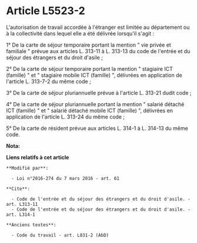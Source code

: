 # Article L5523-2

L'autorisation de travail accordée à l'étranger est limitée au département ou à la collectivité dans lequel elle a été
délivrée lorsqu'il s'agit : 

1° De la carte de séjour temporaire portant la mention " vie privée et familiale " prévue aux articles L. 313-11 à L. 313-13
du code de l'entrée et du séjour des étrangers et du droit d'asile ; 

2° De la carte de séjour temporaire portant la mention " stagiaire ICT (famille) " et " stagiaire mobile ICT (famille) ",
délivrées en application de l'article L. 313-7-2 du même code ; 

3° De la carte de séjour pluriannuelle prévue à l'article L. 313-21 dudit code ; 

4° De la carte de séjour pluriannuelle portant la mention " salarié détaché ICT (famille) " et " salarié détaché mobile ICT
(famille) ", délivrées en application de l'article L. 313-24 du même code ; 

5° De la carte de résident prévue aux articles L. 314-1 à L. 314-13 du même code.

**Nota:**



**Liens relatifs à cet article**

	**Modifié par**:

	  - Loi n°2016-274 du 7 mars 2016 - art. 61

	**Cite**:

	  - Code de l'entrée et du séjour des étrangers et du droit d'asile. - art. L313-11
	  - Code de l'entrée et du séjour des étrangers et du droit d'asile. - art. L314-1

	**Anciens textes**:

	  - Code du travail - art. L831-2 (AbD)
